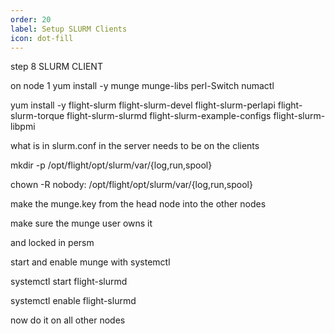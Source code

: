 ```yaml
---
order: 20
label: Setup SLURM Clients
icon: dot-fill
---
```


step 8 SLURM CLIENT

on node 1
yum install -y munge munge-libs perl-Switch numactl

yum install -y flight-slurm flight-slurm-devel flight-slurm-perlapi flight-slurm-torque flight-slurm-slurmd flight-slurm-example-configs flight-slurm-libpmi


what is in slurm.conf in the server needs to be on the clients


mkdir -p /opt/flight/opt/slurm/var/{log,run,spool}

chown -R nobody: /opt/flight/opt/slurm/var/{log,run,spool}

make the munge.key from the head node into the other nodes

make sure the munge user owns it

and locked in persm

start and enable munge with systemctl

systemctl start flight-slurmd

systemctl enable flight-slurmd




now do it on all other nodes
